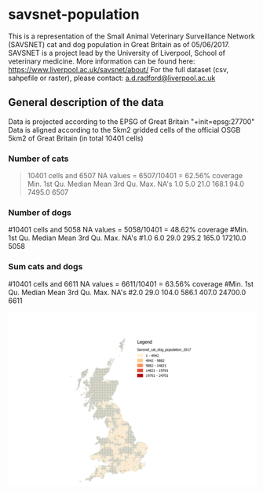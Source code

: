 # savsnet-population

This is a representation of the Small Animal Veterinary Surveillance Network (SAVSNET) cat and dog population in Great Britain as of 05/06/2017. 
SAVSNET is a project lead by the University of Liverpool, School of veterinary medicine. More information can be found here: https://www.liverpool.ac.uk/savsnet/about/
For the full dataset (csv, sahpefile or raster), please contact: a.d.radford@liverpool.ac.uk

## General description of the data
Data is projected according to the EPSG of Great Britain "+init=epsg:27700"
Data is aligned according to the 5km2 gridded cells of the official OSGB 5km2 of Great Britain (in total 10401 cells)

### Number of cats
> 10401 cells and 6507 NA values = 6507/10401 = 62.56% coverage
> Min. 1st Qu.  Median    Mean 3rd Qu.    Max.    NA's 
> 1.0     5.0    21.0   168.1    94.0  7495.0    6507 

### Number of dogs
#10401 cells and 5058 NA values = 5058/10401 = 48.62% coverage
#Min. 1st Qu.  Median    Mean 3rd Qu.    Max.    NA's 
#1.0     6.0    29.0   295.2   165.0 17210.0    5058 

### Sum cats and dogs
#10401 cells and 6611 NA values = 6611/10401 = 63.56% coverage
#Min. 1st Qu.  Median    Mean 3rd Qu.    Max.    NA's 
#2.0    29.0   104.0   586.1   407.0 24700.0    6611 


![Distribution and number of cats and dogs of the SAVSNET network](https://github.com/arsevska/savsnet-population/blob/master/cat_dog_2017.png?raw=true)
